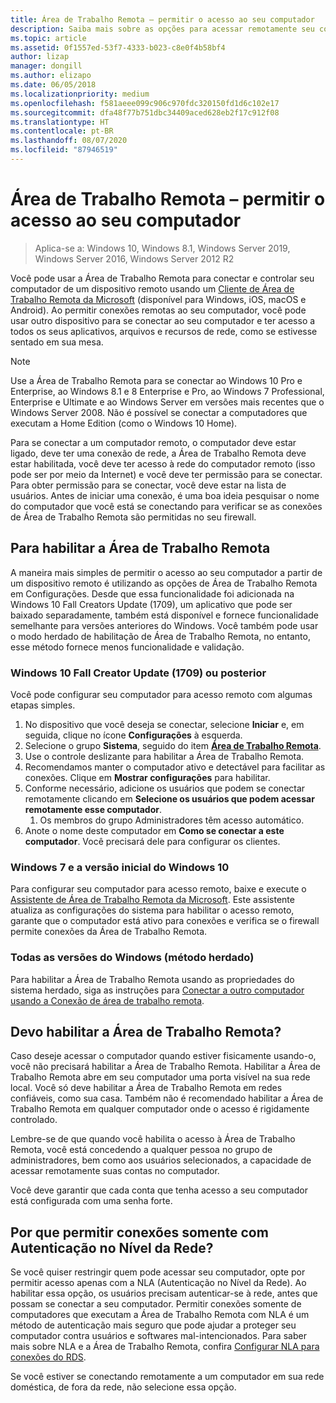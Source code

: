 ```yaml
---
title: Área de Trabalho Remota – permitir o acesso ao seu computador
description: Saiba mais sobre as opções para acessar remotamente seu computador
ms.topic: article
ms.assetid: 0f1557ed-53f7-4333-b023-c8e0f4b58bf4
author: lizap
manager: dongill
ms.author: elizapo
ms.date: 06/05/2018
ms.localizationpriority: medium
ms.openlocfilehash: f581aeee099c906c970fdc320150fd1d6c102e17
ms.sourcegitcommit: dfa48f77b751dbc34409aced628eb2f17c912f08
ms.translationtype: HT
ms.contentlocale: pt-BR
ms.lasthandoff: 08/07/2020
ms.locfileid: "87946519"
---
```

# <a name="remote-desktop---allow-access-to-your-pc"></a>Área de Trabalho Remota – permitir o acesso ao seu computador

>Aplica-se a: Windows 10, Windows 8.1, Windows Server 2019, Windows Server 2016, Windows Server 2012 R2

Você pode usar a Área de Trabalho Remota para conectar e controlar seu computador de um dispositivo remoto usando um [Cliente de Área de Trabalho Remota da Microsoft](remote-desktop-clients.md) (disponível para Windows, iOS, macOS e Android). Ao permitir conexões remotas ao seu computador, você pode usar outro dispositivo para se conectar ao seu computador e ter acesso a todos os seus aplicativos, arquivos e recursos de rede, como se estivesse sentado em sua mesa.

> [!NOTE]
> Use a Área de Trabalho Remota para se conectar ao Windows 10 Pro e Enterprise, ao Windows 8.1 e 8 Enterprise e Pro, ao Windows 7 Professional, Enterprise e Ultimate e ao Windows Server em versões mais recentes que o Windows Server 2008. Não é possível se conectar a computadores que executam a Home Edition (como o Windows 10 Home).

Para se conectar a um computador remoto, o computador deve estar ligado, deve ter uma conexão de rede, a Área de Trabalho Remota deve estar habilitada, você deve ter acesso à rede do computador remoto (isso pode ser por meio da Internet) e você deve ter permissão para se conectar. Para obter permissão para se conectar, você deve estar na lista de usuários. Antes de iniciar uma conexão, é uma boa ideia pesquisar o nome do computador que você está se conectando para verificar se as conexões de Área de Trabalho Remota são permitidas no seu firewall.

## <a name="how-to-enable-remote-desktop"></a>Para habilitar a Área de Trabalho Remota

A maneira mais simples de permitir o acesso ao seu computador a partir de um dispositivo remoto é utilizando as opções de Área de Trabalho Remota em Configurações. Desde que essa funcionalidade foi adicionada na Windows 10 Fall Creators Update (1709), um aplicativo que pode ser baixado separadamente, também está disponível e fornece funcionalidade semelhante para versões anteriores do Windows. Você também pode usar o modo herdado de habilitação de Área de Trabalho Remota, no entanto, esse método fornece menos funcionalidade e validação.

### <a name="windows-10-fall-creator-update-1709-or-later"></a>Windows 10 Fall Creator Update (1709) ou posterior

Você pode configurar seu computador para acesso remoto com algumas etapas simples.
1. No dispositivo que você deseja se conectar, selecione **Iniciar** e, em seguida, clique no ícone **Configurações** à esquerda.
2. Selecione o grupo **Sistema**, seguido do item [**Área de Trabalho Remota**](ms-settings:remotedesktop).
3. Use o controle deslizante para habilitar a Área de Trabalho Remota.
4. Recomendamos manter o computador ativo e detectável para facilitar as conexões. Clique em **Mostrar configurações** para habilitar.
5. Conforme necessário, adicione os usuários que podem se conectar remotamente clicando em **Selecione os usuários que podem acessar remotamente esse computador**.
   1. Os membros do grupo Administradores têm acesso automático.
6. Anote o nome deste computador em **Como se conectar a este computador**. Você precisará dele para configurar os clientes.

### <a name="windows-7-and-early-version-of-windows-10"></a>Windows 7 e a versão inicial do Windows 10

Para configurar seu computador para acesso remoto, baixe e execute o [Assistente de Área de Trabalho Remota da Microsoft](https://www.microsoft.com/download/details.aspx?id=50042). Este assistente atualiza as configurações do sistema para habilitar o acesso remoto, garante que o computador está ativo para conexões e verifica se o firewall permite conexões da Área de Trabalho Remota.

### <a name="all-versions-of-windows-legacy-method"></a>Todas as versões do Windows (método herdado)

Para habilitar a Área de Trabalho Remota usando as propriedades do sistema herdado, siga as instruções para [Conectar a outro computador usando a Conexão de área de trabalho remota](https://windows.microsoft.com/windows/remote-desktop-connection-faq).

## <a name="should-i-enable-remote-desktop"></a>Devo habilitar a Área de Trabalho Remota?

Caso deseje acessar o computador quando estiver fisicamente usando-o, você não precisará habilitar a Área de Trabalho Remota. Habilitar a Área de Trabalho Remota abre em seu computador uma porta visível na sua rede local. Você só deve habilitar a Área de Trabalho Remota em redes confiáveis, como sua casa. Também não é recomendado habilitar a Área de Trabalho Remota em qualquer computador onde o acesso é rigidamente controlado.

Lembre-se de que quando você habilita o acesso à Área de Trabalho Remota, você está concedendo a qualquer pessoa no grupo de administradores, bem como aos usuários selecionados, a capacidade de acessar remotamente suas contas no computador.

Você deve garantir que cada conta que tenha acesso a seu computador está configurada com uma senha forte.

## <a name="why-allow-connections-only-with-network-level-authentication"></a>Por que permitir conexões somente com Autenticação no Nível da Rede?

Se você quiser restringir quem pode acessar seu computador, opte por permitir acesso apenas com a NLA (Autenticação no Nível da Rede). Ao habilitar essa opção, os usuários precisam autenticar-se à rede, antes que possam se conectar a seu computador. Permitir conexões somente de computadores que executam a Área de Trabalho Remota com NLA é um método de autenticação mais seguro que pode ajudar a proteger seu computador contra usuários e softwares mal-intencionados. Para saber mais sobre NLA e a Área de Trabalho Remota, confira [Configurar NLA para conexões do RDS](/previous-versions/windows/it-pro/windows-server-2008-R2-and-2008/cc732713(v=ws.11)).

Se você estiver se conectando remotamente a um computador em sua rede doméstica, de fora da rede, não selecione essa opção.
